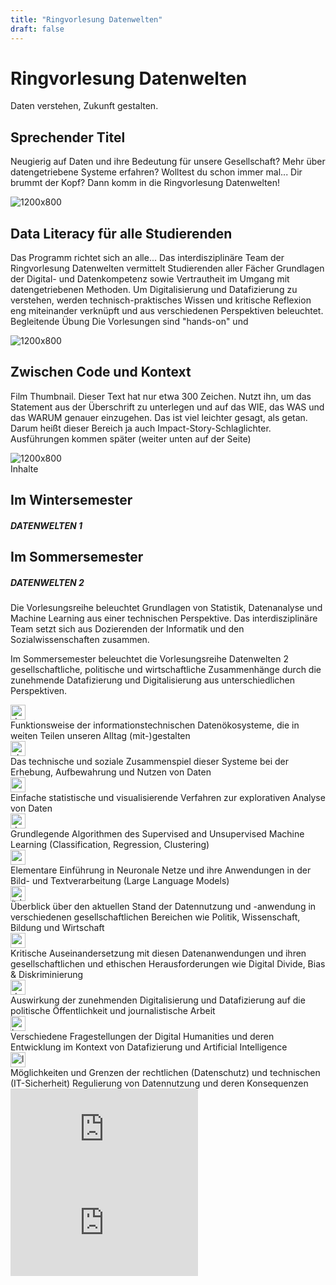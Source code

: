 ```yaml
---
title: "Ringvorlesung Datenwelten"
draft: false
---
```


<div class="page-title-container">
    <h1 class="page-title">Ringvorlesung Datenwelten</h1>
    <p class="page-subtitle">Daten verstehen, Zukunft gestalten.</p>
  </div>


<section class="container-section">
        <!-- First Row: Image on right -->
        <div class="row">
            <div class="content-area">
                <h2>Sprechender Titel</h2>
                <p>Neugierig auf Daten und ihre Bedeutung für unsere Gesellschaft? Mehr über datengetriebene Systeme erfahren? Wolltest du schon immer mal... Dir brummt der Kopf? Dann komm in die Ringvorlesung Datenwelten!</p>
            </div>
            <div class="image-area">
                <img src="https://placehold.co/1200x800.webp?text=1200%20x%20800\nwebp" alt="1200x800">
            </div>
        </div>
        <!-- Second Row: Image on left -->
        <div class="row reverse">
            <div class="content-area">
                <h2>Data Literacy für alle Studierenden</h2>
                <p>Das Programm richtet sich an alle...
        Das interdisziplinäre Team der Ringvorlesung Datenwelten vermittelt Studierenden aller Fächer Grundlagen der Digital- und Datenkompetenz sowie Vertrautheit im Umgang mit datengetriebenen Methoden. Um Digitalisierung und Datafizierung zu verstehen, werden technisch-praktisches Wissen und kritische Reflexion eng miteinander verknüpft und aus verschiedenen Perspektiven beleuchtet.
        Begleitende Übung
        Die Vorlesungen sind "hands-on" und</p>
            </div>
            <div class="image-area">
                <img src="https://placehold.co/1200x800.webp?text=1200%20x%20800\nwebp" alt="1200x800">
            </div>
        </div>
        <!-- Third Row: Image on right -->
        <div class="row">
            <div class="content-area">
                <h2>Zwischen Code und Kontext</h2>
                <p>Film Thumbnail. Dieser Text hat nur etwa 300 Zeichen. Nutzt ihn, um das Statement aus der Überschrift zu unterlegen und auf das WIE, das WAS und das WARUM genauer einzugehen. Das ist viel leichter gesagt, als getan. Darum heißt dieser Bereich ja auch Impact-Story-Schlaglichter. Ausführungen kommen später (weiter unten auf der Seite)</p>
            </div>
            <div class="image-area">
                <img src="https://placehold.co/1200x800.webp?text=1200%20x%20800\nwebp" alt="1200x800">
            </div>
        </div>
    </section>



<!-- 



<section id="about" class="py-2 bg-light">
    <div class="container px-4 px-lg-5">
        <div class="row gx-4 gx-lg-5 align-items-center">
            <div class="col-lg-6">
                <h2 class="fw-bolder mb-4">Sprechender Titel</h2>
                <p class="lead mb-4">Neugierig auf Daten und ihre Bedeutung für unsere Gesellschaft? Mehr über datengetriebene Systeme erfahren? Wolltest du schon immer mal... Dir brummt der Kopf? Dann komm in die Ringvorlesung Datenwelten!</p>
            </div>
            <div class="col-lg-6 pt-4">
                <img src="https://images.unsplash.com/photo-1485827404703-89b55fcc595e?crop=entropy&cs=tinysrgb&fit=max&fm=jpg&ixid=M3w0NzEyNjZ8MHwxfHNlYXJjaHw1fHx0ZWNofGVufDB8MHx8fDE3Mjk1MDg5OTV8MA&ixlib=rb-4.0.3&q=80&w=1080" alt="About TechNova" class="img-fluid rounded">
            </div>
        </div>
    </div>
</section>

<section id="about" class="py-2 bg-light">
    <div class="container px-4 px-lg-5">
        <div class="row gx-4 gx-lg-5 align-items-center">
            <div class="col-lg-6 pt-4">
                <img src="https://images.unsplash.com/photo-1485827404703-89b55fcc595e?crop=entropy&cs=tinysrgb&fit=max&fm=jpg&ixid=M3w0NzEyNjZ8MHwxfHNlYXJjaHw1fHx0ZWNofGVufDB8MHx8fDE3Mjk1MDg5OTV8MA&ixlib=rb-4.0.3&q=80&w=1080" alt="About TechNova" class="img-fluid rounded">
            </div>
            <div class="col-lg-6">
                <h2 class="fw-bolder mb-4">Data Literacy für alle Studierenden</h2>
                <p class="lead mb-4">Das Programm richtet sich an alle...
        Das interdisziplinäre Team der Ringvorlesung Datenwelten vermittelt Studierenden aller Fächer Grundlagen der Digital- und Datenkompetenz sowie Vertrautheit im Umgang mit datengetriebenen Methoden. Um Digitalisierung und Datafizierung zu verstehen, werden technisch-praktisches Wissen und kritische Reflexion eng miteinander verknüpft und aus verschiedenen Perspektiven beleuchtet.
        Begleitende Übung
        Die Vorlesungen sind "hands-on" und</p>
            </div>
        </div>
    </div>
</section>

<section id="about" class="py-2 bg-light">
    <div class="container px-4 px-lg-5">
        <div class="row gx-4 gx-lg-5 align-items-center">
            <div class="col-lg-6">
                <h2 class="fw-bolder mb-4">Zwischen Code und Kontext</h2>
                <p class="lead mb-4">Film Thumbnail. Dieser Text hat nur etwa 300 Zeichen. Nutzt ihn, um das Statement aus der Überschrift zu unterlegen und auf das WIE, das WAS und das WARUM genauer einzugehen. Das ist viel leichter gesagt, als getan. Darum heißt dieser Bereich ja auch Impact-Story-Schlaglichter. Ausführungen kommen später (weiter unten auf der Seite)</p>
            </div>
            <div class="col-lg-6 pt-4">
                <img src="https://images.unsplash.com/photo-1485827404703-89b55fcc595e?crop=entropy&cs=tinysrgb&fit=max&fm=jpg&ixid=M3w0NzEyNjZ8MHwxfHNlYXJjaHw1fHx0ZWNofGVufDB8MHx8fDE3Mjk1MDg5OTV8MA&ixlib=rb-4.0.3&q=80&w=1080" alt="About TechNova" class="img-fluid rounded">
            </div>
        </div>
    </div>
</section> -->


<div class="content-section">
    <div class="divider">
        <div class="divider-text">
            <span>Inhalte</span>
        </div>
    </div>
</div>

 <div class="py-2">
    <div class="container">
        <div class="row align-items-center mb-2">
            <div class="col-md-6 text-center">
                <h2 class="fw-bolder mb-2">Im Wintersemester</h3>
                <h5 class="text-muted">DATENWELTEN 1</h5>
            </div>
            <div class="col-md-6 text-center">
                <h2 class="fw-bolder mb-2">Im Sommersemester</h3>
                <h5 class="text-muted">DATENWELTEN 2</h5>
            </div>
        </div>
        <div class="row align-items-center mb-2">
            <div class="col-md-6">
                <p class="fs-5">
                    Die Vorlesungsreihe beleuchtet Grundlagen von Statistik, Datenanalyse und Machine Learning aus einer technischen Perspektive.
                    Das interdisziplinäre Team setzt sich aus Dozierenden der Informatik und den Sozialwissenschaften zusammen.
                </p>
            </div>
            <div class="col-md-6">
                <p class="fs-5">
                    Im Sommersemester beleuchtet die Vorlesungsreihe Datenwelten 2 gesellschaftliche, politische und wirtschaftliche Zusammenhänge durch die zunehmende Datafizierung und Digitalisierung aus unterschiedlichen Perspektiven.
                </p>
            </div>
        </div>
        <div class="row align-items-center">
            <div class="col-md-6">
                <div>
                    <div class="row align-items-center mb-2">
                        <div class="col-auto">
                            <img src="/icons/codicons/debug-disconnect.svg" alt="debug-disconnect" class="img-fluid" style="width: 1.5rem; height: 1.5rem;">
                        </div>
                        <div class="col">
                            Funktionsweise der informationstechnischen Datenökosysteme, die in weiten Teilen unseren Alltag (mit-)gestalten
                        </div>
                    </div>
                    <div class="row align-items-center mb-2">
                        <div class="col-auto">
                            <img src="/icons/codicons/cloud-upload.svg" alt="cloud-upload" class="img-fluid" style="width: 1.5rem; height: 1.5rem;">
                        </div>
                        <div class="col">
                            Das technische und soziale Zusammenspiel dieser Systeme bei der Erhebung, Aufbewahrung und Nutzen von Daten
                        </div>
                    </div>
                    <div class="row align-items-center mb-2">
                        <div class="col-auto">
                            <img src="/icons/codicons/graph-scatter.svg" alt="graph-scatter" class="img-fluid" style="width: 1.5rem; height: 1.5rem;">
                        </div>
                        <div class="col">
                            Einfache statistische und visualisierende Verfahren zur explorativen Analyse von Daten
                        </div>
                    </div>
                    <div class="row align-items-center mb-2">
                        <div class="col-auto">
                            <img src="/icons/codicons/debug-alt.svg" alt="debug-alt" class="img-fluid" style="width: 1.5rem; height: 1.5rem;">
                        </div>
                        <div class="col">
                            Grundlegende Algorithmen des Supervised and Unsupervised Machine Learning (Classification, Regression, Clustering)
                        </div>
                    </div>
                    <div class="row align-items-center mb-2">
                        <div class="col-auto">
                            <img src="/icons/codicons/combine.svg" alt="combine" class="img-fluid" style="width: 1.5rem; height: 1.5rem;">
                        </div>
                        <div class="col">
                            Elementare Einführung in Neuronale Netze und ihre Anwendungen in der Bild- und Textverarbeitung (Large Language Models)
                        </div>
                    </div>
                </div>
            </div>
            <div class="col-md-6">
                <div>
                    <div class="row align-items-center mb-2">
                        <div class="col-auto">
                            <img src="/icons/codicons/telescope.svg" alt="telescope" class="img-fluid" style="width: 1.5rem; height: 1.5rem;">
                        </div>
                        <div class="col">
                            Überblick über den aktuellen Stand der Datennutzung und -anwendung in verschiedenen gesellschaftlichen Bereichen wie Politik, Wissenschaft, Bildung und Wirtschaft
                        </div>
                    </div>
                    <div class="row align-items-center mb-2">
                        <div class="col-auto">
                            <img src="/icons/codicons/organization.svg" alt="organization" class="img-fluid" style="width: 1.5rem; height: 1.5rem;">
                        </div>
                        <div class="col">
                            Kritische Auseinandersetzung mit diesen Datenanwendungen und ihren gesellschaftlichen und ethischen Herausforderungen wie Digital Divide, Bias & Diskriminierung
                        </div>
                    </div>
                    <div class="row align-items-center mb-2">
                        <div class="col-auto">
                            <img src="/icons/codicons/device-camera.svg" alt="device-camera" class="img-fluid" style="width: 1.5rem; height: 1.5rem;">
                        </div>
                        <div class="col">
                            Auswirkung der zunehmenden Digitalisierung und Datafizierung auf die politische Öffentlichkeit und journalistische Arbeit
                        </div>
                    </div>
                    <div class="row align-items-center mb-2">
                        <div class="col-auto">
                            <img src="/icons/codicons/book.svg" alt="book" class="img-fluid" style="width: 1.5rem; height: 1.5rem;">
                        </div>
                        <div class="col">
                            Verschiedene Fragestellungen der Digital Humanities und deren Entwicklung im Kontext von Datafizierung und Artificial Intelligence
                        </div>
                    </div>
                    <div class="row align-items-center mb-2">
                        <div class="col-auto">
                            <img src="/icons/codicons/law.svg" alt="law" class="img-fluid" style="width: 1.5rem; height: 1.5rem;">
                        </div>
                        <div class="col">
                            Möglichkeiten und Grenzen der rechtlichen (Datenschutz) und technischen (IT-Sicherheit) Regulierung von Datennutzung und deren Konsequenzen
                        </div>
                    </div>
                </div>
            </div>
        </div>
        </div>
    </div>
</div>


<div class="row align-items-center mb-5">
            <div class="col-md-6 align-self-center">
                <div class="embed-responsive embed-responsive-16by9">
                     <iframe src='https://lecture2go.uni-hamburg.de/o/iframe/?obj=70078&series=true'
                            title='Datenwelten I: Einführung in Data Science'
                            frameborder='0'
                            allowfullscreen
                            class="embed-responsive-item">
                     </iframe>
                </div>
            </div>
            <div class="col-md-6">
                <div class="embed-responsive embed-responsive-16by9">
                    <iframe
                        src='https://lecture2go.uni-hamburg.de/o/iframe/?obj=71422&series=true'
                        title='Datenwelten II: Reflexion der Datenwelten'
                        frameborder='0'
                        allowfullscreen
                        class="embed-responsive-item">
                    </iframe>
                </div>
            </div>



